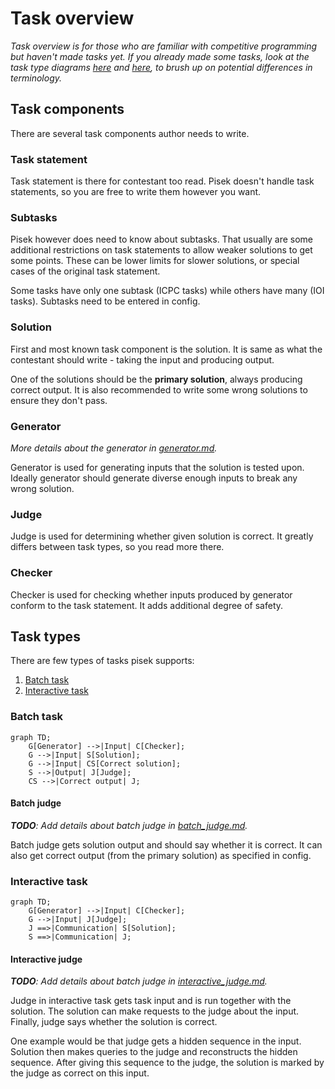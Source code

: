# Task overview
*Task overview is for those who are familiar with competitive programming but haven't made tasks yet.*
*If you already made some tasks, look at the task type diagrams [here](#batch-task) and [here](#interactive-task), to brush up on potential differences in terminology.*

## Task components

There are several task components author needs to write.

### Task statement

Task statement is there for contestant too read.
Pisek doesn't handle task statements, so you are free to write them however you want.

### Subtasks

Pisek however does need to know about subtasks. That usually are some additional restrictions
on task statements to allow weaker solutions to get some points. These can be lower limits
for slower solutions, or special cases of the original task statement.

Some tasks have only one subtask (ICPC tasks) while others have many (IOI tasks).
Subtasks need to be entered in config.

### Solution

First and most known task component is the solution.
It is same as what the contestant should write - taking the input and producing output.

One of the solutions should be the **primary solution**, always producing correct output.
It is also recommended to write some wrong solutions to ensure they don't pass.

### Generator
*More details about the generator in [generator.md](./generator.md).*

Generator is used for generating inputs that the solution is tested upon.
Ideally generator should generate diverse enough inputs to break any wrong solution.

### Judge

Judge is used for determining whether given solution is correct.
It greatly differs between task types, so you read more there.

### Checker

Checker is used for checking whether inputs produced by generator
conform to the task statement. It adds additional degree of safety.

## Task types

There are few types of tasks pisek supports:
1. [Batch task](#batch-task)
2. [Interactive task](#interactive-task)

### Batch task

```mermaid
graph TD;
    G[Generator] -->|Input| C[Checker];
    G -->|Input| S[Solution];
    G -->|Input| CS[Correct solution];
    S -->|Output| J[Judge];
    CS -->|Correct output| J;
```

#### Batch judge
*__TODO__: Add details about batch judge in [batch_judge.md](./batch_judge.md).*

Batch judge gets solution output and should say whether it is correct.
It can also get correct output (from the primary solution) as specified in config.

### Interactive task

```mermaid
graph TD;
    G[Generator] -->|Input| C[Checker];
    G -->|Input| J[Judge];
    J ==>|Communication| S[Solution];
    S ==>|Communication| J;
```

#### Interactive judge
*__TODO__: Add details about batch judge in [interactive_judge.md](./interactive_judge.md).*

Judge in interactive task gets task input and is run together with the solution.
The solution can make requests to the judge about the input. Finally, judge says
whether the solution is correct.

One example would be that judge gets a hidden sequence in the input.
Solution then makes queries to the judge and reconstructs the hidden sequence.
After giving this sequence to the judge, the solution is marked by the judge
as correct on this input.
